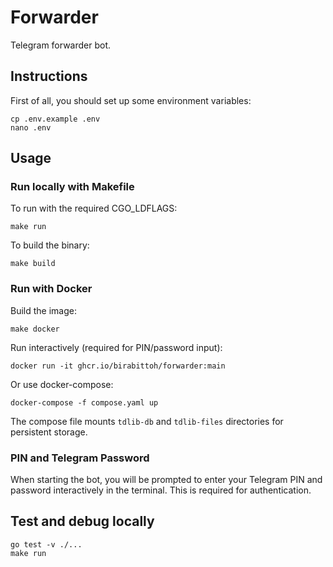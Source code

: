 # Forwarder
Telegram forwarder bot.

## Instructions

First of all, you should set up some environment variables:
```
cp .env.example .env
nano .env
```

## Usage

### Run locally with Makefile
To run with the required CGO_LDFLAGS:
```
make run
```
To build the binary:
```
make build
```

### Run with Docker
Build the image:
```
make docker
```
Run interactively (required for PIN/password input):
```
docker run -it ghcr.io/birabittoh/forwarder:main
```
Or use docker-compose:
```
docker-compose -f compose.yaml up
```
The compose file mounts `tdlib-db` and `tdlib-files` directories for persistent storage.

### PIN and Telegram Password
When starting the bot, you will be prompted to enter your Telegram PIN and password interactively in the terminal. This is required for authentication.

## Test and debug locally
```
go test -v ./...
make run
```
